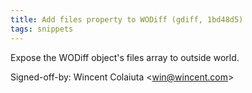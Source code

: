 ```yaml
---
title: Add files property to WODiff (gdiff, 1bd48d5)
tags: snippets
---
```


Expose the WODiff object's files array to outside world.

Signed-off-by: Wincent Colaiuta &lt;win@wincent.com&gt;

